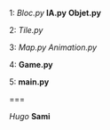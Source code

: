 1: *Bloc.py*  **IA.py**   **Objet.py**

2: *Tile.py* 
  
3: *Map.py*  *Animation.py*

4: **Game.py**

5: **main.py**

===

*Hugo* **Sami**
